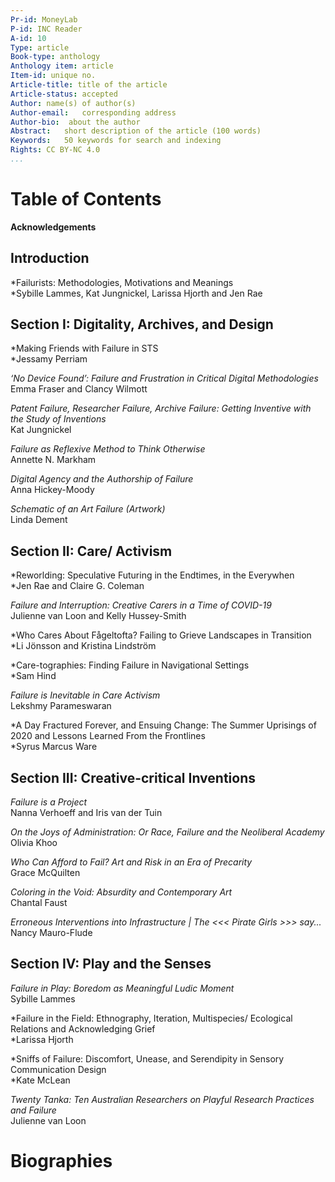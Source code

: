 ```yaml
---
Pr-id: MoneyLab
P-id: INC Reader
A-id: 10
Type: article
Book-type: anthology
Anthology item: article
Item-id: unique no.
Article-title: title of the article
Article-status: accepted
Author: name(s) of author(s)
Author-email:   corresponding address
Author-bio:  about the author
Abstract:   short description of the article (100 words)
Keywords:   50 keywords for search and indexing
Rights: CC BY-NC 4.0
...
```



# Table of Contents

**Acknowledgements**

## Introduction

*Failurists: Methodologies, Motivations and Meanings\
*Sybille Lammes, Kat Jungnickel, Larissa Hjorth and Jen Rae

## Section I: Digitality, Archives, and Design

*Making Friends with Failure in STS\
*Jessamy Perriam

*‘No Device Found’: Failure and Frustration in Critical Digital
Methodologies*\
Emma Fraser and Clancy Wilmott

*Patent Failure, Researcher Failure, Archive Failure: Getting Inventive
with the Study of Inventions*\
Kat Jungnickel

*Failure as Reflexive Method to Think Otherwise*\
Annette N. Markham

*Digital Agency and the Authorship of Failure*\
Anna Hickey-Moody

*Schematic of an Art Failure (Artwork)*\
Linda Dement

## Section II: Care/ Activism

*Reworlding: Speculative Futuring in the Endtimes, in the Everywhen\
*Jen Rae and Claire G. Coleman

*Failure and Interruption: Creative Carers in a Time of COVID-19*\
Julienne van Loon and Kelly Hussey-Smith

*Who Cares About Fågeltofta? Failing to Grieve Landscapes in Transition\
*Li Jönsson and Kristina Lindström

*Care-tographies: Finding Failure in Navigational Settings\
*Sam Hind

*Failure is Inevitable in Care Activism*\
Lekshmy Parameswaran

*A Day Fractured Forever, and Ensuing Change: The Summer Uprisings of
2020 and Lessons Learned From the Frontlines\
*Syrus Marcus Ware

## Section III: Creative-critical Inventions

*Failure is a Project*\
Nanna Verhoeff and Iris van der Tuin

*On the Joys of Administration: Or Race, Failure and the Neoliberal
Academy*\
Olivia Khoo

*Who Can Afford to Fail? Art and Risk in an Era of Precarity*\
Grace McQuilten

*Coloring in the Void: Absurdity and Contemporary Art*\
Chantal Faust

*Erroneous Interventions into Infrastructure | The &lt;&lt;&lt; Pirate
Girls &gt;&gt;&gt; say...*\
Nancy Mauro-Flude

## Section IV: Play and the Senses

*Failure in Play: Boredom as Meaningful Ludic Moment*\
Sybille Lammes

*Failure in the Field: Ethnography, Iteration, Multispecies/ Ecological
Relations and Acknowledging Grief\
*Larissa Hjorth

*Sniffs of Failure: Discomfort, Unease, and Serendipity in Sensory
Communication Design\
*Kate McLean

*Twenty Tanka: Ten Australian Researchers on Playful Research Practices
and Failure*\
Julienne van Loon

# Biographies
